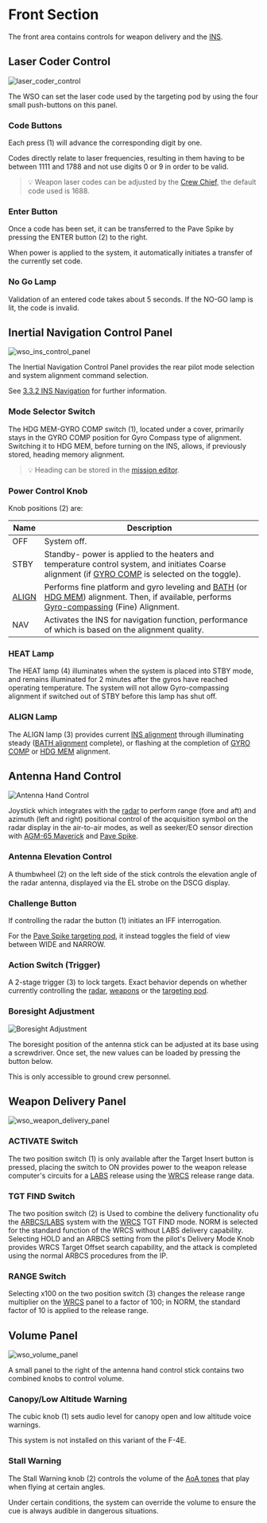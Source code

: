 # Front Section

The front area contains controls for weapon delivery and the [INS](../../../systems/nav_com/ins.md).

## Laser Coder Control

![laser_coder_control](../../../img/wso_laser_code_control.jpg)

The WSO can set the laser code used by the targeting pod by using the four small
push-buttons on this panel.

### Code Buttons

Each press (<num>1</num>) will advance the corresponding digit by one.

Codes directly relate to laser frequencies, resulting in them having to be
between 1111 and 1788 and not use digits 0 or 9 in order to be valid.

> 💡 Weapon laser codes can be adjusted by the [Crew Chief](../../../crew_chief/overview.md),
> the default code used is 1688.

### Enter Button

Once a code has been set, it can be transferred to the Pave Spike by pressing
the ENTER button (<num>2</num>) to the right.

When power is applied to the system, it automatically initiates a transfer of
the currently set code.

### No Go Lamp

Validation of an entered code takes about 5 seconds. If the NO-GO lamp is lit,
the code is invalid.

## Inertial Navigation Control Panel

![wso_ins_control_panel](../../../img/wso_ins_panel.jpg)

The Inertial Navigation Control Panel provides the rear pilot mode selection and
system alignment command selection.

See [3.3.2 INS Navigation](../../../systems/nav_com/ins.md) for further information.

### Mode Selector Switch

The HDG MEM-GYRO COMP switch (<num>1</num>), located under a cover, primarily stays in the GYRO
COMP position for Gyro Compass type of alignment. Switching it to HDG MEM,
before turning on the INS, allows, if previously stored, heading memory
alignment.

> 💡 Heading can be stored in the
> [mission editor](../../../dcs/mission_editor.md#ins-reference-alignment-stored).

### Power Control Knob

Knob positions (<num>2</num>) are:

| Name                                                       | Description                                                                                                                                                                                                                                                                                                                  |
|------------------------------------------------------------|------------------------------------------------------------------------------------------------------------------------------------------------------------------------------------------------------------------------------------------------------------------------------------------------------------------------------|
| OFF                                                        | System off.                                                                                                                                                                                                                                                                                                                  |
| STBY                                                       | Standby- power is applied to the heaters and temperature control system, and initiates Coarse alignment (if [GYRO COMP](../../../systems/nav_com/ins.md#gyrocompass-alignment) is selected on the toggle).                                                                                                                   |
| [ALIGN](../../../systems/nav_com/ins.md#alignment-options) | Performs fine platform and gyro leveling and [BATH](../../../systems/nav_com/ins.md#best-available-true-heading) (or [HDG MEM](../../../systems/nav_com/ins.md#heading-memory-alignment)) alignment. Then, if available, performs [Gyro-compassing](../../../systems/nav_com/ins.md#gyrocompass-alignment) (Fine) Alignment. |
| NAV                                                        | Activates the INS for navigation function, performance of which is based on the alignment quality.                                                                                                                                                                                                                           |

### HEAT Lamp

The HEAT lamp (<num>4</num>) illuminates when the system is placed into STBY mode, and remains
illuminated for 2 minutes after the gyros have reached operating temperature.
The system will not allow Gyro-compassing alignment if switched out of STBY
before this lamp has shut off.

### ALIGN Lamp

The ALIGN lamp (<num>3</num>) provides
current [INS alignment](../../../systems/nav_com/ins.md#alignment-options)
through illuminating
steady ([BATH alignment](../../../systems/nav_com/ins.md#best-available-true-heading) complete), or
flashing at the completion of [GYRO COMP](../../../systems/nav_com/ins.md#gyrocompass-alignment)
or [HDG MEM](../../../systems/nav_com/ins.md#heading-memory-alignment)
alignment.

## Antenna Hand Control

![Antenna Hand Control](../../../img/wso_antenna_hand_control_overview.jpg)

Joystick which integrates with the [radar](../../../systems/radar/overview.md) to perform
range (fore and aft) and azimuth (left and right) positional control of the
acquisition symbol on the radar
display in the air-to-air modes, as well as seeker/EO sensor direction
with [AGM-65 Maverick](../../../stores/air_to_ground/missiles/maverick.md)
and [Pave Spike](../../../systems/weapon_systems/pave_spike/overview.md).

### Antenna Elevation Control

A thumbwheel (<num>2</num>) on the left side of the stick controls the elevation
angle of the radar antenna, displayed via the EL strobe on the DSCG display.

### Challenge Button

If controlling the radar the button (<num>1</num>) initiates an IFF interrogation.

For the [Pave Spike targeting pod](../../../systems/weapon_systems/pave_spike/overview.md), it
instead toggles the field of view between WIDE and NARROW.

### Action Switch (Trigger)

A 2-stage trigger (<num>3</num>) to lock targets. Exact behavior depends on whether
currently controlling the [radar](../../../systems/radar/overview.md),
[weapons](../../../stores/overview.md)
or the [targeting pod](../../../systems/weapon_systems/pave_spike/overview.md).

### Boresight Adjustment

![Boresight Adjustment](../../../img/wso_boresight_adjust.jpg)

The boresight position of the antenna stick can be adjusted at
its base using a screwdriver. Once set, the new values can be
loaded by pressing the button below.

This is only accessible to ground crew personnel.

## Weapon Delivery Panel

![wso_weapon_delivery_panel](../../../img/wso_weapon_delivery_panel.jpg)

### ACTIVATE Switch

The two position switch (<num>1</num>) is only available after the Target Insert button is pressed,
placing the
switch to ON provides power to the weapon release computer's circuits for
a [LABS](../../../systems/weapon_systems/arbcs.md) release
using the [WRCS](../../../systems/weapon_systems/wrcs.md) release range data.

### TGT FIND Switch

The two position switch (<num>2</num>) is Used to combine the delivery functionality ofu
the [ARBCS/LABS](../../../systems/weapon_systems/arbcs.md) system with the
[WRCS](../../../systems/weapon_systems/wrcs.md) TGT FIND mode. NORM is selected for the standard
function of the WRCS without LABS delivery capability. Selecting HOLD and
an ARBCS setting from the pilot's Delivery Mode Knob provides WRCS Target Offset
search capability, and the attack is completed using the
normal ARBCS procedures from the IP.

### RANGE Switch

Selecting x100 on the two position switch (<num>3</num>) changes the release range multiplier on
the [WRCS](../../../systems/weapon_systems/wrcs.md) panel to a
factor of 100; in NORM, the standard factor of 10 is applied to the release
range.

## Volume Panel

![wso_volume_panel](../../../img/wso_volume_panel.jpg)

A small panel to the right of the antenna hand control stick contains two
combined knobs to control volume.

### Canopy/Low Altitude Warning

The cubic knob (<num>1</num>) sets audio level for canopy open and low altitude voice warnings.

This system is not installed on this variant of the F-4E.

### Stall Warning

The Stall Warning knob (<num>2</num>) controls the volume of
the [AoA tones](../../../systems/flight_controls_gear/flight_controls.md#aural-tone-system) that
play when flying at certain angles.

Under certain conditions, the system can override the volume to ensure the cue
is always audible in dangerous situations.
